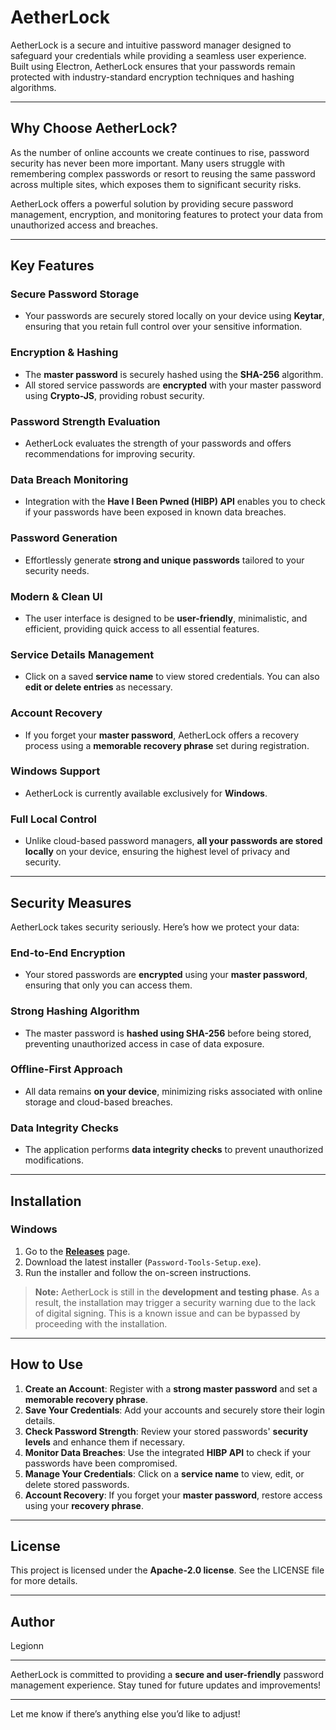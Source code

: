 # AetherLock

AetherLock is a secure and intuitive password manager designed to safeguard your credentials while providing a seamless user experience. Built using Electron, AetherLock ensures that your passwords remain protected with industry-standard encryption techniques and hashing algorithms.

---

## Why Choose AetherLock?

As the number of online accounts we create continues to rise, password security has never been more important. Many users struggle with remembering complex passwords or resort to reusing the same password across multiple sites, which exposes them to significant security risks.

AetherLock offers a powerful solution by providing secure password management, encryption, and monitoring features to protect your data from unauthorized access and breaches.

---

## Key Features

### Secure Password Storage
- Your passwords are securely stored locally on your device using **Keytar**, ensuring that you retain full control over your sensitive information.

### Encryption & Hashing
- The **master password** is securely hashed using the **SHA-256** algorithm.
- All stored service passwords are **encrypted** with your master password using **Crypto-JS**, providing robust security.

### Password Strength Evaluation
- AetherLock evaluates the strength of your passwords and offers recommendations for improving security.

### Data Breach Monitoring
- Integration with the **Have I Been Pwned (HIBP) API** enables you to check if your passwords have been exposed in known data breaches.

### Password Generation
- Effortlessly generate **strong and unique passwords** tailored to your security needs.

### Modern & Clean UI
- The user interface is designed to be **user-friendly**, minimalistic, and efficient, providing quick access to all essential features.

### Service Details Management
- Click on a saved **service name** to view stored credentials. You can also **edit or delete entries** as necessary.

### Account Recovery
- If you forget your **master password**, AetherLock offers a recovery process using a **memorable recovery phrase** set during registration.

### Windows Support
- AetherLock is currently available exclusively for **Windows**.

### Full Local Control
- Unlike cloud-based password managers, **all your passwords are stored locally** on your device, ensuring the highest level of privacy and security.

---

## Security Measures

AetherLock takes security seriously. Here’s how we protect your data:

### End-to-End Encryption
- Your stored passwords are **encrypted** using your **master password**, ensuring that only you can access them.

### Strong Hashing Algorithm
- The master password is **hashed using SHA-256** before being stored, preventing unauthorized access in case of data exposure.

### Offline-First Approach
- All data remains **on your device**, minimizing risks associated with online storage and cloud-based breaches.

### Data Integrity Checks
- The application performs **data integrity checks** to prevent unauthorized modifications.

---

## Installation

### Windows
1. Go to the **[Releases](https://github.com/moje-meno/moj-repo/releases)** page.
2. Download the latest installer (`Password-Tools-Setup.exe`).
3. Run the installer and follow the on-screen instructions.

> **Note:** AetherLock is still in the **development and testing phase**. As a result, the installation may trigger a security warning due to the lack of digital signing. This is a known issue and can be bypassed by proceeding with the installation.

---

## How to Use

1. **Create an Account**: Register with a **strong master password** and set a **memorable recovery phrase**.
2. **Save Your Credentials**: Add your accounts and securely store their login details.
3. **Check Password Strength**: Review your stored passwords' **security levels** and enhance them if necessary.
4. **Monitor Data Breaches**: Use the integrated **HIBP API** to check if your passwords have been compromised.
5. **Manage Your Credentials**: Click on a **service name** to view, edit, or delete stored passwords.
6. **Account Recovery**: If you forget your **master password**, restore access using your **recovery phrase**.

---

## License

This project is licensed under the **Apache-2.0 license**. See the LICENSE file for more details.

---

## Author

Legionn

---

AetherLock is committed to providing a **secure and user-friendly** password management experience. Stay tuned for future updates and improvements!

---

Let me know if there’s anything else you’d like to adjust!

